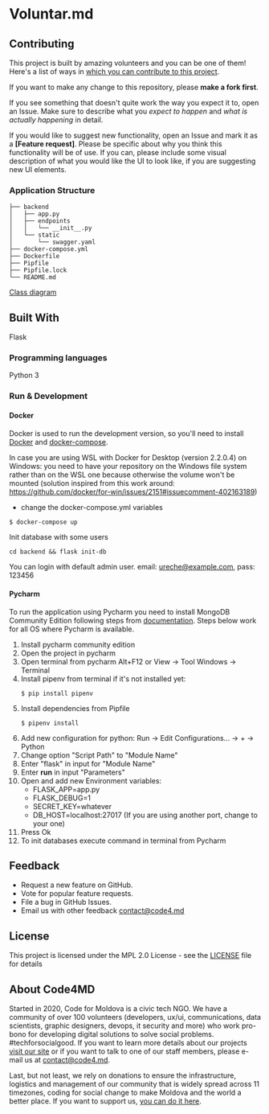 # Voluntar.md

## Contributing

This project is built by amazing volunteers and you can be one of them! Here's a list of ways in [which you can contribute to this project](CONTRIBUTING.md).

If you want to make any change to this repository, please **make a fork first**.

If you see something that doesn't quite work the way you expect it to, open an Issue. Make sure to describe what you _expect to happen_ and _what is actually happening_ in detail.

If you would like to suggest new functionality, open an Issue and mark it as a __[Feature request]__. Please be specific about why you think this functionality will be of use. If you can, please include some visual description of what you would like the UI to look like, if you are suggesting new UI elements. 


### Application Structure

```
├── backend
│   ├── app.py
│   ├── endpoints
│   │   └── __init__.py
│   └── static
│       └── swagger.yaml
├── docker-compose.yml
├── Dockerfile
├── Pipfile
├── Pipfile.lock
└── README.md
```

[Class diagram](ClassDiagram.png)

## Built With

Flask

### Programming languages

Python 3

### Run & Development
#### Docker
Docker is used to run the development version, so you'll need to install [Docker](https://docs.docker.com/install/) and [docker-compose](https://docs.docker.com/compose/install/).

In case you are using WSL with Docker for Desktop (version 2.2.0.4) on Windows: you need to have your repository on the Windows file system rather than on the WSL one because otherwise the volume won't be mounted (solution inspired from this work around: https://github.com/docker/for-win/issues/2151#issuecomment-402163189)

* change the docker-compose.yml variables


```bash
$ docker-compose up
```

Init database with some users
```
cd backend && flask init-db
```

You can login with default admin user. email: ureche@example.com, pass: 123456

#### Pycharm
To run the application using Pycharm you need to install MongoDB Community Edition following steps from [documentation](https://docs.mongodb.com/manual/installation/).
Steps below work for all OS where Pycharm is available.
1. Install pycharm community edition
2. Open the project in pycharm
3. Open terminal from pycharm Alt+F12 or View -> Tool Windows -> Terminal
4. Install pipenv from terminal if it's not installed yet:
    ```
    $ pip install pipenv
    ```
5. Install dependencies from Pipfile
    ```
    $ pipenv install
    ```
6. Add new configuration for python:
Run -> Edit Configurations... -> + -> Python
7. Change option "Script Path" to "Module Name"
8. Enter "flask" in input for "Module Name"
9. Enter **run** in input "Parameters"
10. Open and add new Environment variables:
    - FLASK_APP=app.py
    - FLASK_DEBUG=1
    - SECRET_KEY=whatever 
    - DB_HOST=localhost:27017 (If you are using another port, change to your one)
10. Press Ok
11. To init databases execute command in terminal from Pycharm

## Feedback

* Request a new feature on GitHub.
* Vote for popular feature requests.
* File a bug in GitHub Issues.
* Email us with other feedback contact@code4.md

## License

This project is licensed under the MPL 2.0 License - see the [LICENSE](LICENSE) file for details

## About Code4MD

Started in 2020, Code for Moldova is a civic tech NGO. We have a community of over 100 volunteers (developers, ux/ui, communications, data scientists, graphic designers, devops, it security and more) who work pro-bono for developing digital solutions to solve social problems. #techforsocialgood. If you want to learn more details about our projects [visit our site](https://www.code4.md/) or if you want to talk to one of our staff members, please e-mail us at contact@code4.md.

Last, but not least, we rely on donations to ensure the infrastructure, logistics and management of our community that is widely spread across 11 timezones, coding for social change to make Moldova and the world a better place. If you want to support us, [you can do it here](https://code4.md/).
